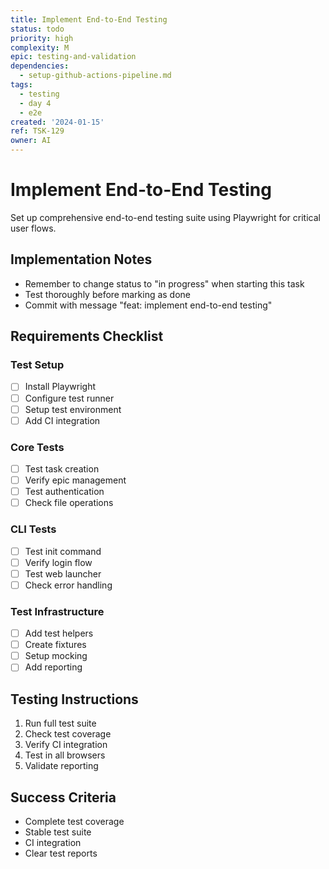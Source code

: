 ```yaml
---
title: Implement End-to-End Testing
status: todo
priority: high
complexity: M
epic: testing-and-validation
dependencies:
  - setup-github-actions-pipeline.md
tags:
  - testing
  - day 4
  - e2e
created: '2024-01-15'
ref: TSK-129
owner: AI
---
```


# Implement End-to-End Testing

Set up comprehensive end-to-end testing suite using Playwright for critical user flows.

## Implementation Notes
- Remember to change status to "in progress" when starting this task
- Test thoroughly before marking as done
- Commit with message "feat: implement end-to-end testing"

## Requirements Checklist

### Test Setup
- [ ] Install Playwright
- [ ] Configure test runner
- [ ] Setup test environment
- [ ] Add CI integration

### Core Tests
- [ ] Test task creation
- [ ] Verify epic management
- [ ] Test authentication
- [ ] Check file operations

### CLI Tests
- [ ] Test init command
- [ ] Verify login flow
- [ ] Test web launcher
- [ ] Check error handling

### Test Infrastructure
- [ ] Add test helpers
- [ ] Create fixtures
- [ ] Setup mocking
- [ ] Add reporting

## Testing Instructions
1. Run full test suite
2. Check test coverage
3. Verify CI integration
4. Test in all browsers
5. Validate reporting

## Success Criteria
- Complete test coverage
- Stable test suite
- CI integration
- Clear test reports 
